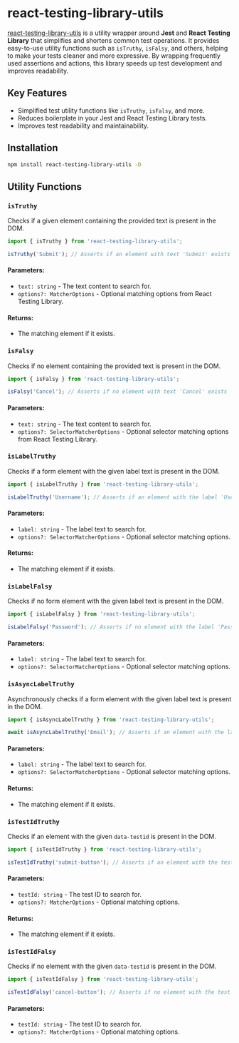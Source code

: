 
# react-testing-library-utils

[react-testing-library-utils](https://www.npmjs.com/package/react-testing-library-utils) is a utility wrapper around **Jest** and **React Testing Library** that simplifies and shortens common test operations. It provides easy-to-use utility functions such as `isTruthy`, `isFalsy`, and others, helping to make your tests cleaner and more expressive. By wrapping frequently used assertions and actions, this library speeds up test development and improves readability.

## Key Features
- Simplified test utility functions like `isTruthy`, `isFalsy`, and more.
- Reduces boilerplate in your Jest and React Testing Library tests.
- Improves test readability and maintainability.

## Installation

```bash
npm install react-testing-library-utils -D
```

## Utility Functions

### `isTruthy`
Checks if a given element containing the provided text is present in the DOM.

```ts
import { isTruthy } from 'react-testing-library-utils';

isTruthy('Submit'); // Asserts if an element with text 'Submit' exists
```

#### Parameters:
- `text: string` - The text content to search for.
- `options?: MatcherOptions` - Optional matching options from React Testing Library.

#### Returns:
- The matching element if it exists.

### `isFalsy`
Checks if no element containing the provided text is present in the DOM.

```ts
import { isFalsy } from 'react-testing-library-utils';

isFalsy('Cancel'); // Asserts if no element with text 'Cancel' exists
```

#### Parameters:
- `text: string` - The text content to search for.
- `options?: SelectorMatcherOptions` - Optional selector matching options from React Testing Library.

### `isLabelTruthy`
Checks if a form element with the given label text is present in the DOM.

```ts
import { isLabelTruthy } from 'react-testing-library-utils';

isLabelTruthy('Username'); // Asserts if an element with the label 'Username' exists
```

#### Parameters:
- `label: string` - The label text to search for.
- `options?: SelectorMatcherOptions` - Optional selector matching options.

#### Returns:
- The matching element if it exists.

### `isLabelFalsy`
Checks if no form element with the given label text is present in the DOM.

```ts
import { isLabelFalsy } from 'react-testing-library-utils';

isLabelFalsy('Password'); // Asserts if no element with the label 'Password' exists
```

#### Parameters:
- `label: string` - The label text to search for.
- `options?: SelectorMatcherOptions` - Optional selector matching options.

### `isAsyncLabelTruthy`
Asynchronously checks if a form element with the given label text is present in the DOM.

```ts
import { isAsyncLabelTruthy } from 'react-testing-library-utils';

await isAsyncLabelTruthy('Email'); // Asserts if an element with the label 'Email' exists asynchronously
```

#### Parameters:
- `label: string` - The label text to search for.
- `options?: SelectorMatcherOptions` - Optional selector matching options.

#### Returns:
- The matching element if it exists.

### `isTestIdTruthy`
Checks if an element with the given `data-testid` is present in the DOM.

```ts
import { isTestIdTruthy } from 'react-testing-library-utils';

isTestIdTruthy('submit-button'); // Asserts if an element with the test ID 'submit-button' exists
```

#### Parameters:
- `testId: string` - The test ID to search for.
- `options?: MatcherOptions` - Optional matching options.

#### Returns:
- The matching element if it exists.

### `isTestIdFalsy`
Checks if no element with the given `data-testid` is present in the DOM.

```ts
import { isTestIdFalsy } from 'react-testing-library-utils';

isTestIdFalsy('cancel-button'); // Asserts if no element with the test ID 'cancel-button' exists
```

#### Parameters:
- `testId: string` - The test ID to search for.
- `options?: MatcherOptions` - Optional matching options.

